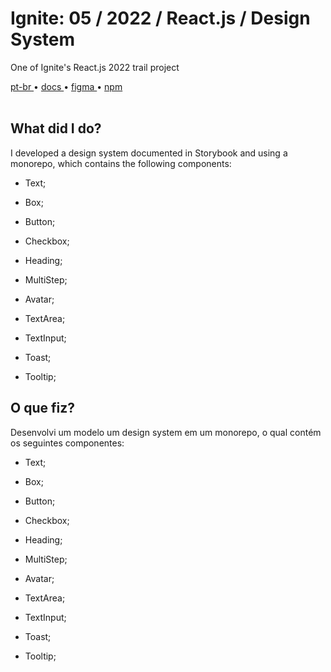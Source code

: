 <div valing="top">
  <h1>Ignite: 05 / <span>2022</span> / React.js / Design System</h1>
  <p>One of Ignite's React.js 2022 trail project</p>
  <nav>
    <div id="repository-buttons"/>
    <a class="navigation-link disabled" href="https://github.com/L-Marcel/ignite-05-reactjs-2022-design-system/blob/main/README.md" target="__blank__">
      pt-br
    </a>
    <span class="disabled">•</span>
    <a class="navigation-link" href="https://l-marcel.github.io/ignite-05-reactjs-2022-design-system/" target="__blank__">
      docs
    </a>
    <span>•</span>
    <a class="navigation-link" href="https://www.figma.com/file/69Xmjd50wGzTh0Fsfwa2Ff/Ignite-Call-(Copy)?node-id=4%3A412&t=fWnjSYVr4XDbqhHe-1" target="__blank__">
      figma
    </a>
    <span>•</span>
    <a class="navigation-link" href="https://www.npmjs.com/package/@lm-ignite/react-ignite" target="__blank__">
      npm
    </a>
  </nav>
</div>

<br/>

<div id="grid">
  <div id="grid-item">
    <h2>What did I <span>do</span>?</h2>
    <p>I developed a <span>design system</span> documented in Storybook and using a <span>monorepo</span>, which contains the following components:</p>
    <ul>
      <li id="checked"><p>Text;</p></li>
      <li id="checked"><p>Box;</p></li>
      <li id="checked"><p>Button;</p></li>
      <li id="checked"><p>Checkbox;</p></li>
      <li id="checked"><p>Heading;</p></li>
      <li id="checked"><p>MultiStep;</p></li>
      <li id="checked"><p>Avatar;</p></li>
      <li id="checked"><p>TextArea;</p></li>
      <li id="checked"><p>TextInput;</p></li>
      <li id="checked"><p>Toast;</p></li>
      <li id="checked"><p>Tooltip;</p></li>
    </ul>
  </div>
</div>

<div id="grid">
  <div id="grid-item">
    <h2>O que <span>fiz</span>?</h2>
    <p>Desenvolvi um modelo um <span>design system</span> em um <span>monorepo</span>, o qual contém os seguintes componentes:</p>
    <ul>
      <li id="checked"><p>Text;</p></li>
      <li id="checked"><p>Box;</p></li>
      <li id="checked"><p>Button;</p></li>
      <li id="checked"><p>Checkbox;</p></li>
      <li id="checked"><p>Heading;</p></li>
      <li id="checked"><p>MultiStep;</p></li>
      <li id="checked"><p>Avatar;</p></li>
      <li id="checked"><p>TextArea;</p></li>
      <li id="checked"><p>TextInput;</p></li>
      <li id="checked"><p>Toast;</p></li>
      <li id="checked"><p>Tooltip;</p></li>
    </ul>
  </div>
</div>
